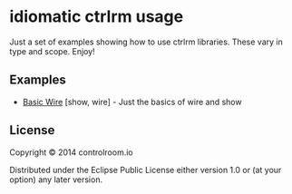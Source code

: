 # idiomatic ctrlrm usage

Just a set of examples showing how to use ctrlrm libraries. These vary in type
and scope. Enjoy!

## Examples

- [Basic Wire](examples/basic_wire) [show, wire] - Just the basics
  of wire and show

## License

Copyright © 2014 controlroom.io

Distributed under the Eclipse Public License either version 1.0 or (at
your option) any later version.
